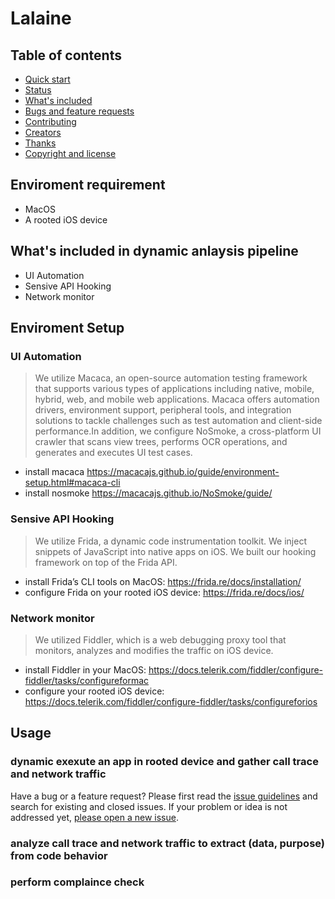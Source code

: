 # Lalaine
## Table of contents

- [Quick start](#quick-start)
- [Status](#status)
- [What's included](#whats-included)
- [Bugs and feature requests](#bugs-and-feature-requests)
- [Contributing](#contributing)
- [Creators](#creators)
- [Thanks](#thanks)
- [Copyright and license](#copyright-and-license)


## Enviroment requirement 

- MacOS
- A rooted iOS device

## What's included in dynamic anlaysis pipeline
- UI Automation
- Sensive API Hooking
- Network monitor

## Enviroment Setup
### UI Automation
> We utilize Macaca, an open-source automation testing framework that supports various types of applications including native, mobile, hybrid, web, and mobile web applications. Macaca offers automation drivers, environment support, peripheral tools, and integration solutions to tackle challenges such as test automation and client-side performance.In addition, we configure NoSmoke, a cross-platform UI crawler that scans view trees, performs OCR operations, and generates and executes UI test cases.
- install macaca <https://macacajs.github.io/guide/environment-setup.html#macaca-cli>
- install nosmoke <https://macacajs.github.io/NoSmoke/guide/>


### Sensive API Hooking
> We utilize Frida, a dynamic code instrumentation toolkit. We inject snippets of JavaScript into native apps on iOS. We built our hooking framework on top of the Frida API.

- install Frida’s CLI tools on MacOS: <https://frida.re/docs/installation/> 
- configure Frida on your rooted iOS device: <https://frida.re/docs/ios/>

### Network monitor
> We utilized Fiddler, which is a web debugging proxy tool that monitors, analyzes and modifies the traffic on iOS device. 
- install Fiddler in your MacOS: <https://docs.telerik.com/fiddler/configure-fiddler/tasks/configureformac>
- configure your rooted iOS device: <https://docs.telerik.com/fiddler/configure-fiddler/tasks/configureforios>



## Usage
### dynamic exexute an app in rooted device and gather call trace and network traffic
Have a bug or a feature request? Please first read the [issue guidelines](https://reponame/blob/master/CONTRIBUTING.md) and search for existing and closed issues. If your problem or idea is not addressed yet, [please open a new issue](https://reponame/issues/new).

### analyze call trace and network traffic to extract (data, purpose) from code behavior

### perform complaince check

